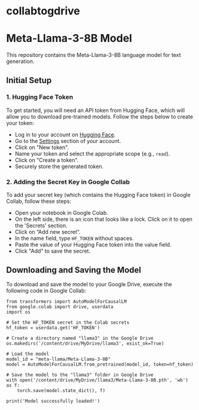 # collabtogdrive
# Meta-Llama-3-8B Model

This repository contains the Meta-Llama-3-8B language model for text generation.

## Initial Setup

### 1. Hugging Face Token

To get started, you will need an API token from Hugging Face, which will allow you to download pre-trained models. Follow the steps below to create your token:

- Log in to your account on [Hugging Face](https://huggingface.co/).
- Go to the [Settings](https://huggingface.co/settings/tokens) section of your account.
- Click on "New token".
- Name your token and select the appropriate scope (e.g., `read`).
- Click on "Create a token".
- Securely store the generated token.

### 2. Adding the Secret Key in Google Collab

To add your secret key (which contains the Hugging Face token) in Google Collab, follow these steps:

- Open your notebook in Google Colab.
- On the left side, there is an icon that looks like a lock. Click on it to open the 'Secrets' section.
- Click on “Add new secret”.
- In the name field, type `HF_TOKEN` without spaces.
- Paste the value of your Hugging Face token into the value field.
- Click "Add" to save the secret.

## Downloading and Saving the Model

To download and save the model to your Google Drive, execute the following code in Google Collab:

```import torch
from transformers import AutoModelForCausalLM
from google.colab import drive, userdata
import os

# Set the HF_TOKEN secret in the Colab secrets
hf_token = userdata.get('HF_TOKEN')

# Create a directory named "llama3" in the Google Drive
os.makedirs('/content/drive/MyDrive/llama3', exist_ok=True)

# Load the model
model_id = "meta-llama/Meta-Llama-3-8B"
model = AutoModelForCausalLM.from_pretrained(model_id, token=hf_token)

# Save the model to the "llama3" folder in Google Drive
with open('/content/drive/MyDrive/llama3/Meta-Llama-3-8B.pth', 'wb') as f:
    torch.save(model.state_dict(), f)

print('Model successfully loaded!')


